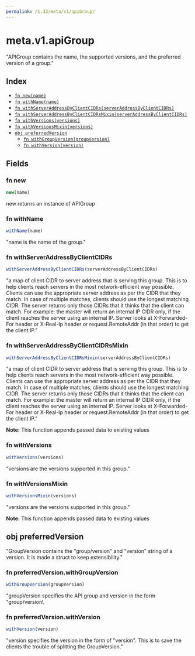 ```yaml
---
permalink: /1.32/meta/v1/apiGroup/
---
```


# meta.v1.apiGroup

"APIGroup contains the name, the supported versions, and the preferred version of a group."

## Index

* [`fn new(name)`](#fn-new)
* [`fn withName(name)`](#fn-withname)
* [`fn withServerAddressByClientCIDRs(serverAddressByClientCIDRs)`](#fn-withserveraddressbyclientcidrs)
* [`fn withServerAddressByClientCIDRsMixin(serverAddressByClientCIDRs)`](#fn-withserveraddressbyclientcidrsmixin)
* [`fn withVersions(versions)`](#fn-withversions)
* [`fn withVersionsMixin(versions)`](#fn-withversionsmixin)
* [`obj preferredVersion`](#obj-preferredversion)
  * [`fn withGroupVersion(groupVersion)`](#fn-preferredversionwithgroupversion)
  * [`fn withVersion(version)`](#fn-preferredversionwithversion)

## Fields

### fn new

```ts
new(name)
```

new returns an instance of APIGroup

### fn withName

```ts
withName(name)
```

"name is the name of the group."

### fn withServerAddressByClientCIDRs

```ts
withServerAddressByClientCIDRs(serverAddressByClientCIDRs)
```

"a map of client CIDR to server address that is serving this group. This is to help clients reach servers in the most network-efficient way possible. Clients can use the appropriate server address as per the CIDR that they match. In case of multiple matches, clients should use the longest matching CIDR. The server returns only those CIDRs that it thinks that the client can match. For example: the master will return an internal IP CIDR only, if the client reaches the server using an internal IP. Server looks at X-Forwarded-For header or X-Real-Ip header or request.RemoteAddr (in that order) to get the client IP."

### fn withServerAddressByClientCIDRsMixin

```ts
withServerAddressByClientCIDRsMixin(serverAddressByClientCIDRs)
```

"a map of client CIDR to server address that is serving this group. This is to help clients reach servers in the most network-efficient way possible. Clients can use the appropriate server address as per the CIDR that they match. In case of multiple matches, clients should use the longest matching CIDR. The server returns only those CIDRs that it thinks that the client can match. For example: the master will return an internal IP CIDR only, if the client reaches the server using an internal IP. Server looks at X-Forwarded-For header or X-Real-Ip header or request.RemoteAddr (in that order) to get the client IP."

**Note:** This function appends passed data to existing values

### fn withVersions

```ts
withVersions(versions)
```

"versions are the versions supported in this group."

### fn withVersionsMixin

```ts
withVersionsMixin(versions)
```

"versions are the versions supported in this group."

**Note:** This function appends passed data to existing values

## obj preferredVersion

"GroupVersion contains the \"group/version\" and \"version\" string of a version. It is made a struct to keep extensibility."

### fn preferredVersion.withGroupVersion

```ts
withGroupVersion(groupVersion)
```

"groupVersion specifies the API group and version in the form \"group/version\

### fn preferredVersion.withVersion

```ts
withVersion(version)
```

"version specifies the version in the form of \"version\". This is to save the clients the trouble of splitting the GroupVersion."